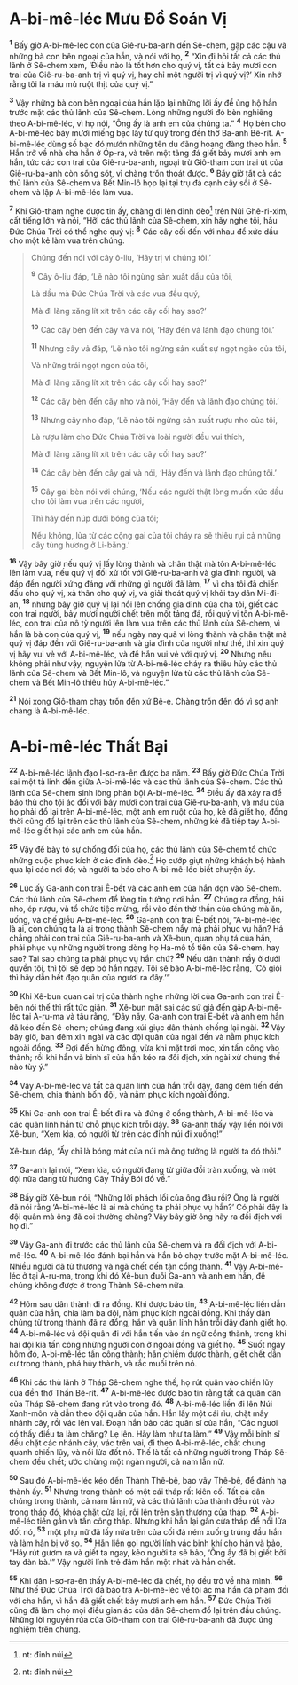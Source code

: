 # A-bi-mê-léc Mưu Ðồ Soán Vị
<sup><b>1</b></sup> Bấy giờ A-bi-mê-léc con của Giê-ru-ba-anh đến Sê-chem, gặp các cậu và những bà con bên ngoại của hắn, và nói với họ, <sup><b>2</b></sup> “Xin đi hỏi tất cả các thủ lãnh ở Sê-chem xem, ‘Ðiều nào là tốt hơn cho quý vị, tất cả bảy mươi con trai của Giê-ru-ba-anh trị vì quý vị, hay chỉ một người trị vì quý vị?’ Xin nhớ rằng tôi là máu mủ ruột thịt của quý vị.”

<sup><b>3</b></sup> Vậy những bà con bên ngoại của hắn lặp lại những lời ấy để ủng hộ hắn trước mặt các thủ lãnh của Sê-chem. Lòng những người đó bèn nghiêng theo A-bi-mê-léc, vì họ nói, “Ông ấy là anh em của chúng ta.” <sup><b>4</b></sup> Họ bèn cho A-bi-mê-léc bảy mươi miếng bạc lấy từ quỹ trong đền thờ Ba-anh Bê-rít. A-bi-mê-léc dùng số bạc đó mướn những tên du đãng hoang đàng theo hắn. <sup><b>5</b></sup> Hắn trở về nhà cha hắn ở Óp-ra, và trên một tảng đá giết bảy mươi anh em hắn, tức các con trai của Giê-ru-ba-anh, ngoại trừ Giô-tham con trai út của Giê-ru-ba-anh còn sống sót, vì chàng trốn thoát được. <sup><b>6</b></sup> Bấy giờ tất cả các thủ lãnh của Sê-chem và Bết Min-lô họp lại tại trụ đá cạnh cây sồi ở Sê-chem và lập A-bi-mê-léc làm vua.

<sup><b>7</b></sup> Khi Giô-tham nghe được tin ấy, chàng đi lên đỉnh đèo[^1] trên Núi Ghê-ri-xim, cất tiếng lớn và nói, “Hỡi các thủ lãnh của Sê-chem, xin hãy nghe tôi, hầu Ðức Chúa Trời có thể nghe quý vị: <sup><b>8</b></sup> Các cây cối đến với nhau để xức dầu cho một kẻ làm vua trên chúng.


> Chúng đến nói với cây ô-liu, ‘Hãy trị vì chúng tôi.’
> 
> <sup><b>9</b></sup> Cây ô-liu đáp, ‘Lẽ nào tôi ngừng sản xuất dầu của tôi,
> 
> Là dầu mà Ðức Chúa Trời và các vua đều quý,
> 
> Mà đi lăng xăng lít xít trên các cây cối hay sao?’
> 
> <sup><b>10</b></sup> Các cây bèn đến cây vả và nói, ‘Hãy đến và lãnh đạo chúng tôi.’
> 
> <sup><b>11</b></sup> Nhưng cây vả đáp, ‘Lẽ nào tôi ngừng sản xuất sự ngọt ngào của tôi,
> 
> Và những trái ngọt ngon của tôi,
> 
> Mà đi lăng xăng lít xít trên các cây cối hay sao?’
> 
> <sup><b>12</b></sup> Các cây bèn đến cây nho và nói, ‘Hãy đến và lãnh đạo chúng tôi.’
> 
> <sup><b>13</b></sup> Nhưng cây nho đáp, ‘Lẽ nào tôi ngừng sản xuất rượu nho của tôi,
> 
> Là rượu làm cho Ðức Chúa Trời và loài người đều vui thích,
> 
> Mà đi lăng xăng lít xít trên các cây cối hay sao?’
> 
> <sup><b>14</b></sup> Các cây bèn đến cây gai và nói, ‘Hãy đến và lãnh đạo chúng tôi.’
> 
> <sup><b>15</b></sup> Cây gai bèn nói với chúng, ‘Nếu các người thật lòng muốn xức dầu cho tôi làm vua trên các người,
> 
> Thì hãy đến núp dưới bóng của tôi;
> 
> Nếu không, lửa từ các cộng gai của tôi cháy ra sẽ thiêu rụi cả những cây tùng hương ở Li-băng.’
>

<sup><b>16</b></sup> Vậy bây giờ nếu quý vị lấy lòng thành và chân thật mà tôn A-bi-mê-léc lên làm vua, nếu quý vị đối xử tốt với Giê-ru-ba-anh và gia đình người, và đáp đền người xứng đáng với những gì người đã làm, <sup><b>17</b></sup> vì cha tôi đã chiến đấu cho quý vị, xả thân cho quý vị, và giải thoát quý vị khỏi tay dân Mi-đi-an, <sup><b>18</b></sup> nhưng bây giờ quý vị lại nổi lên chống gia đình của cha tôi, giết các con trai người, bảy mươi người chết trên một tảng đá, rồi quý vị tôn A-bi-mê-léc, con trai của nô tỳ người lên làm vua trên các thủ lãnh của Sê-chem, vì hắn là bà con của quý vị, <sup><b>19</b></sup> nếu ngày nay quả vì lòng thành và chân thật mà quý vị đáp đền với Giê-ru-ba-anh và gia đình của người như thế, thì xin quý vị hãy vui vẻ với A-bi-mê-léc, và để hắn vui vẻ với quý vị. <sup><b>20</b></sup> Nhưng nếu không phải như vậy, nguyện lửa từ A-bi-mê-léc cháy ra thiêu hủy các thủ lãnh của Sê-chem và Bết Min-lô, và nguyện lửa từ các thủ lãnh của Sê-chem và Bết Min-lô thiêu hủy A-bi-mê-léc.”

<sup><b>21</b></sup> Nói xong Giô-tham chạy trốn đến xứ Bê-e. Chàng trốn đến đó vì sợ anh chàng là A-bi-mê-léc.

# A-bi-mê-léc Thất Bại
<sup><b>22</b></sup> A-bi-mê-léc lãnh đạo I-sơ-ra-ên được ba năm. <sup><b>23</b></sup> Bấy giờ Ðức Chúa Trời sai một tà linh đến giữa A-bi-mê-léc và các thủ lãnh của Sê-chem. Các thủ lãnh của Sê-chem sinh lòng phản bội A-bi-mê-léc. <sup><b>24</b></sup> Ðiều ấy đã xảy ra để báo thù cho tội ác đối với bảy mươi con trai của Giê-ru-ba-anh, và máu của họ phải đổ lại trên A-bi-mê-léc, một anh em ruột của họ, kẻ đã giết họ, đồng thời cũng đổ lại trên các thủ lãnh của Sê-chem, những kẻ đã tiếp tay A-bi-mê-léc giết hại các anh em của hắn.

<sup><b>25</b></sup> Vậy để bày tỏ sự chống đối của họ, các thủ lãnh của Sê-chem tổ chức những cuộc phục kích ở các đỉnh đèo.[^2] Họ cướp giựt những khách bộ hành qua lại các nơi đó; và người ta báo cho A-bi-mê-léc biết chuyện ấy.

<sup><b>26</b></sup> Lúc ấy Ga-anh con trai Ê-bết và các anh em của hắn dọn vào Sê-chem. Các thủ lãnh của Sê-chem để lòng tin tưởng nơi hắn. <sup><b>27</b></sup> Chúng ra đồng, hái nho, ép rượu, và tổ chức tiệc mừng, rồi vào đền thờ thần của chúng mà ăn, uống, và chế giễu A-bi-mê-léc. <sup><b>28</b></sup> Ga-anh con trai Ê-bết nói, “A-bi-mê-léc là ai, còn chúng ta là ai trong thành Sê-chem nầy mà phải phục vụ hắn? Há chẳng phải con trai của Giê-ru-ba-anh và Xê-bun, quan phụ tá của hắn, phải phục vụ những người trong dòng họ Ha-mô tổ tiên của Sê-chem, hay sao? Tại sao chúng ta phải phục vụ hắn chứ? <sup><b>29</b></sup> Nếu dân thành nầy ở dưới quyền tôi, thì tôi sẽ dẹp bỏ hắn ngay. Tôi sẽ bảo A-bi-mê-léc rằng, ‘Có giỏi thì hãy dẫn hết đạo quân của ngươi ra đây.’”

<sup><b>30</b></sup> Khi Xê-bun quan cai trị của thành nghe những lời của Ga-anh con trai Ê-bên nói thế thì rất tức giận. <sup><b>31</b></sup> Xê-bun mật sai các sứ giả đến gặp A-bi-mê-léc tại A-ru-ma và tâu rằng, “Ðây nầy, Ga-anh con trai Ê-bết và anh em hắn đã kéo đến Sê-chem; chúng đang xúi giục dân thành chống lại ngài. <sup><b>32</b></sup> Vậy bây giờ, ban đêm xin ngài và các đội quân của ngài đến và nằm phục kích ngoài đồng. <sup><b>33</b></sup> Ðợi đến hừng đông, vừa khi mặt trời mọc, xin tấn công vào thành; rồi khi hắn và binh sĩ của hắn kéo ra đối địch, xin ngài xử chúng thế nào tùy ý.”

<sup><b>34</b></sup> Vậy A-bi-mê-léc và tất cả quân lính của hắn trỗi dậy, đang đêm tiến đến Sê-chem, chia thành bốn đội, và nằm phục kích ngoài đồng.

<sup><b>35</b></sup> Khi Ga-anh con trai Ê-bết đi ra và đứng ở cổng thành, A-bi-mê-léc và các quân lính hắn từ chỗ phục kích trỗi dậy. <sup><b>36</b></sup> Ga-anh thấy vậy liền nói với Xê-bun, “Xem kìa, có người từ trên các đỉnh núi đi xuống!”

Xê-bun đáp, “Ấy chỉ là bóng mát của núi mà ông tưởng là người ta đó thôi.”

<sup><b>37</b></sup> Ga-anh lại nói, “Xem kìa, có người đang từ giữa đồi tràn xuống, và một đội nữa đang từ hướng Cây Thầy Bói đổ về.”

<sup><b>38</b></sup> Bấy giờ Xê-bun nói, “Những lời phách lối của ông đâu rồi? Ông là người đã nói rằng ‘A-bi-mê-léc là ai mà chúng ta phải phục vụ hắn?’ Có phải đây là đội quân mà ông đã coi thường chăng? Vậy bây giờ ông hãy ra đối địch với họ đi.”

<sup><b>39</b></sup> Vậy Ga-anh đi trước các thủ lãnh của Sê-chem và ra đối địch với A-bi-mê-léc. <sup><b>40</b></sup> A-bi-mê-léc đánh bại hắn và hắn bỏ chạy trước mặt A-bi-mê-léc. Nhiều người đã tử thương và ngã chết đến tận cổng thành. <sup><b>41</b></sup> Vậy A-bi-mê-léc ở tại A-ru-ma, trong khi đó Xê-bun đuổi Ga-anh và anh em hắn, để chúng không được ở trong Thành Sê-chem nữa.

<sup><b>42</b></sup> Hôm sau dân thành đi ra đồng. Khi được báo tin, <sup><b>43</b></sup> A-bi-mê-léc liền dẫn quân của hắn, chia làm ba đội, nằm phục kích ngoài đồng. Khi thấy dân chúng từ trong thành đã ra đồng, hắn và quân lính hắn trỗi dậy đánh giết họ. <sup><b>44</b></sup> A-bi-mê-léc và đội quân đi với hắn tiến vào án ngữ cổng thành, trong khi hai đội kia tấn công những người còn ở ngoài đồng và giết họ. <sup><b>45</b></sup> Suốt ngày hôm đó, A-bi-mê-léc tấn công thành; hắn chiếm được thành, giết chết dân cư trong thành, phá hủy thành, và rắc muối trên nó.

<sup><b>46</b></sup> Khi các thủ lãnh ở Tháp Sê-chem nghe thế, họ rút quân vào chiến lũy của đền thờ Thần Bê-rít. <sup><b>47</b></sup> A-bi-mê-léc được báo tin rằng tất cả quân dân của Tháp Sê-chem đang rút vào trong đó. <sup><b>48</b></sup> A-bi-mê-léc liền đi lên Núi Xanh-môn và dẫn theo đội quân của hắn. Hắn lấy một cái rìu, chặt mấy nhánh cây, rồi vác lên vai. Ðoạn hắn bảo các quân sĩ của hắn, “Các ngươi có thấy điều ta làm chăng? Lẹ lên. Hãy làm như ta làm.” <sup><b>49</b></sup> Vậy mỗi binh sĩ đều chặt các nhánh cây, vác trên vai, đi theo A-bi-mê-léc, chất chung quanh chiến lũy, và nổi lửa đốt nó. Thế là tất cả những người trong Tháp Sê-chem đều chết; ước chừng một ngàn người, cả nam lẫn nữ.

<sup><b>50</b></sup> Sau đó A-bi-mê-léc kéo đến Thành Thê-bê, bao vây Thê-bê, để đánh hạ thành ấy. <sup><b>51</b></sup> Nhưng trong thành có một cái tháp rất kiên cố. Tất cả dân chúng trong thành, cả nam lẫn nữ, và các thủ lãnh của thành đều rút vào trong tháp đó, khóa chặt cửa lại, rồi lên trên sân thượng của tháp. <sup><b>52</b></sup> A-bi-mê-léc tiến gần và tấn công tháp. Nhưng khi hắn lại gần cửa tháp để nổi lửa đốt nó, <sup><b>53</b></sup> một phụ nữ đã lấy nửa trên của cối đá ném xuống trúng đầu hắn và làm hắn bị vỡ sọ. <sup><b>54</b></sup> Hắn liền gọi người lính vác binh khí cho hắn và bảo, “Hãy rút gươm ra và giết ta ngay, kẻo người ta sẽ bảo, ‘Ông ấy đã bị giết bởi tay đàn bà.’” Vậy người lính trẻ đâm hắn một nhát và hắn chết.

<sup><b>55</b></sup> Khi dân I-sơ-ra-ên thấy A-bi-mê-léc đã chết, họ đều trở về nhà mình. <sup><b>56</b></sup> Như thế Ðức Chúa Trời đã báo trả A-bi-mê-léc về tội ác mà hắn đã phạm đối với cha hắn, vì hắn đã giết chết bảy mươi anh em hắn. <sup><b>57</b></sup> Ðức Chúa Trời cũng đã làm cho mọi điều gian ác của dân Sê-chem đổ lại trên đầu chúng. Những lời nguyền rủa của Giô-tham con trai Giê-ru-ba-anh đã được ứng nghiệm trên chúng.

[^1]: nt: đỉnh núi
[^2]: nt: đỉnh núi
